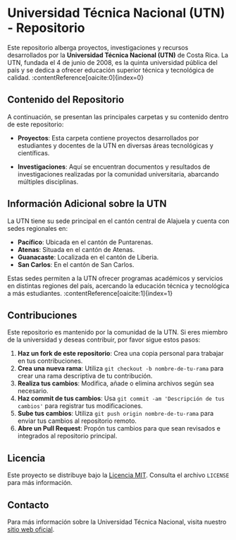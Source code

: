 # Universidad Técnica Nacional (UTN) - Repositorio

Este repositorio alberga proyectos, investigaciones y recursos desarrollados por la **Universidad Técnica Nacional (UTN)** de Costa Rica. La UTN, fundada el 4 de junio de 2008, es la quinta universidad pública del país y se dedica a ofrecer educación superior técnica y tecnológica de calidad. :contentReference[oaicite:0]{index=0}

## Contenido del Repositorio

A continuación, se presentan las principales carpetas y su contenido dentro de este repositorio:

- **Proyectos**: Esta carpeta contiene proyectos desarrollados por estudiantes y docentes de la UTN en diversas áreas tecnológicas y científicas.

- **Investigaciones**: Aquí se encuentran documentos y resultados de investigaciones realizadas por la comunidad universitaria, abarcando múltiples disciplinas.

## Información Adicional sobre la UTN

La UTN tiene su sede principal en el cantón central de Alajuela y cuenta con sedes regionales en:

- **Pacífico**: Ubicada en el cantón de Puntarenas.
- **Atenas**: Situada en el cantón de Atenas.
- **Guanacaste**: Localizada en el cantón de Liberia.
- **San Carlos**: En el cantón de San Carlos.

Estas sedes permiten a la UTN ofrecer programas académicos y servicios en distintas regiones del país, acercando la educación técnica y tecnológica a más estudiantes. :contentReference[oaicite:1]{index=1}

## Contribuciones

Este repositorio es mantenido por la comunidad de la UTN. Si eres miembro de la universidad y deseas contribuir, por favor sigue estos pasos:

1. **Haz un fork de este repositorio**: Crea una copia personal para trabajar en tus contribuciones.
2. **Crea una nueva rama**: Utiliza `git checkout -b nombre-de-tu-rama` para crear una rama descriptiva de tu contribución.
3. **Realiza tus cambios**: Modifica, añade o elimina archivos según sea necesario.
4. **Haz commit de tus cambios**: Usa `git commit -am 'Descripción de tus cambios'` para registrar tus modificaciones.
5. **Sube tus cambios**: Utiliza `git push origin nombre-de-tu-rama` para enviar tus cambios al repositorio remoto.
6. **Abre un Pull Request**: Propón tus cambios para que sean revisados e integrados al repositorio principal.

## Licencia

Este proyecto se distribuye bajo la [Licencia MIT](LICENSE). Consulta el archivo `LICENSE` para más información.

## Contacto

Para más información sobre la Universidad Técnica Nacional, visita nuestro [sitio web oficial](http://www.utn.ac.cr/).
